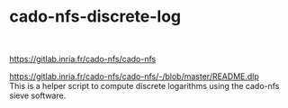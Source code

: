 # cado-nfs-discrete-log

<br>

<https://gitlab.inria.fr/cado-nfs/cado-nfs>
<br>

<https://gitlab.inria.fr/cado-nfs/cado-nfs/-/blob/master/README.dlp>
<br>
This is a helper script to compute discrete logarithms using the cado-nfs sieve software. 
